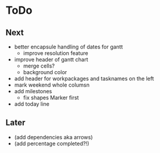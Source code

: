 # ToDo

## Next

* better encapsule handling of dates for gantt
    * improve resolution feature
* improve header of gantt chart 
    * merge cells?
    * background color
* add header for workpackages and tasknames on the left
* mark weekend whole columsn
* add milestones
    * fix shapes Marker first
* add today line


## Later

* (add dependencies aka arrows)
* (add percentage completed?!)
